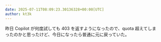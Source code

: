 ```yaml
---
date: 2025-07-11T08:09:23.30136328+00:00[UTC]
author: kt3k
---
```

昨日 Copilot が何度試しても 403 を返すようになったので、quota 超えてしまったのかと思ったけど、今日になったら普通に元に戻っていた。
